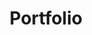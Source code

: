 ---
title : "Portfolio"
layout : category-archive
category: Portfolio
permalink : /Portfolio/
author profile : true
sidebar_main : true
---